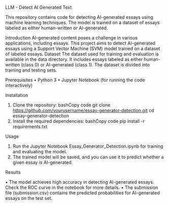 LLM - Detect AI Generated Text

This repository contains code for detecting AI-generated essays using machine learning techniques. The model is trained on a dataset of essays labeled as either human-written or AI-generated.

Introduction
AI-generated content poses a challenge in various applications, including essays. This project aims to detect AI-generated essays using a Support Vector Machine (SVM) model trained on a dataset of labeled essays.
Dataset
The dataset used for training and evaluation is available in the data directory. It includes essays labeled as either human-written (class 0) or AI-generated (class 1). The dataset is divided into training and testing sets.


Prerequisites
•	Python 3
•	Jupyter Notebook (for running the code interactively)


Installation
1.	Clone the repository:
bashCopy code
git clone https://github.com/yourusername/essay-generator-detection.git cd essay-generator-detection 
2.	Install the required dependencies:
bashCopy code
pip install -r requirements.txt 


Usage
1.	Run the Jupyter Notebook Essay_Generator_Detection.ipynb for training and evaluating the model.
2.	The trained model will be saved, and you can use it to predict whether a given essay is AI-generated.


Results

•	The model achieves high accuracy in detecting AI-generated essays. Check the ROC curve in the notebook for more details.
•	The submission file (submission.csv) contains the predicted probabilities for AI-generated essays on the test set.


